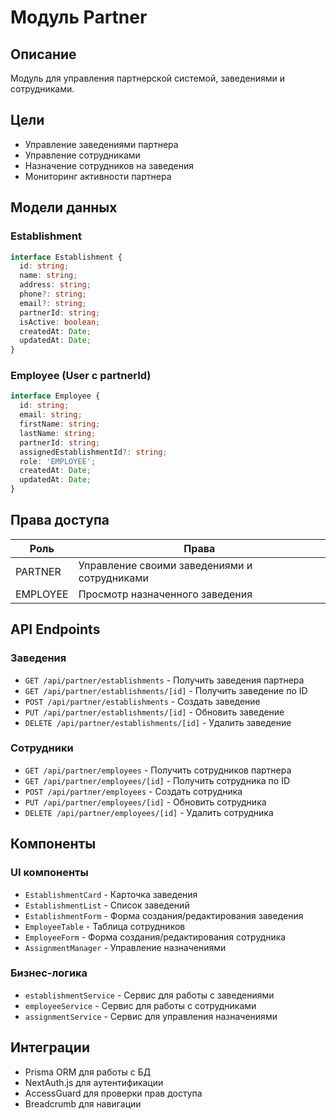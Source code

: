 # Модуль Partner

## Описание
Модуль для управления партнерской системой, заведениями и сотрудниками.

## Цели
- Управление заведениями партнера
- Управление сотрудниками
- Назначение сотрудников на заведения
- Мониторинг активности партнера

## Модели данных

### Establishment
```typescript
interface Establishment {
  id: string;
  name: string;
  address: string;
  phone?: string;
  email?: string;
  partnerId: string;
  isActive: boolean;
  createdAt: Date;
  updatedAt: Date;
}
```

### Employee (User с partnerId)
```typescript
interface Employee {
  id: string;
  email: string;
  firstName: string;
  lastName: string;
  partnerId: string;
  assignedEstablishmentId?: string;
  role: 'EMPLOYEE';
  createdAt: Date;
  updatedAt: Date;
}
```

## Права доступа

| Роль | Права |
|------|-------|
| PARTNER | Управление своими заведениями и сотрудниками |
| EMPLOYEE | Просмотр назначенного заведения |

## API Endpoints

### Заведения
- `GET /api/partner/establishments` - Получить заведения партнера
- `GET /api/partner/establishments/[id]` - Получить заведение по ID
- `POST /api/partner/establishments` - Создать заведение
- `PUT /api/partner/establishments/[id]` - Обновить заведение
- `DELETE /api/partner/establishments/[id]` - Удалить заведение

### Сотрудники
- `GET /api/partner/employees` - Получить сотрудников партнера
- `GET /api/partner/employees/[id]` - Получить сотрудника по ID
- `POST /api/partner/employees` - Создать сотрудника
- `PUT /api/partner/employees/[id]` - Обновить сотрудника
- `DELETE /api/partner/employees/[id]` - Удалить сотрудника

## Компоненты

### UI компоненты
- `EstablishmentCard` - Карточка заведения
- `EstablishmentList` - Список заведений
- `EstablishmentForm` - Форма создания/редактирования заведения
- `EmployeeTable` - Таблица сотрудников
- `EmployeeForm` - Форма создания/редактирования сотрудника
- `AssignmentManager` - Управление назначениями

### Бизнес-логика
- `establishmentService` - Сервис для работы с заведениями
- `employeeService` - Сервис для работы с сотрудниками
- `assignmentService` - Сервис для управления назначениями

## Интеграции
- Prisma ORM для работы с БД
- NextAuth.js для аутентификации
- AccessGuard для проверки прав доступа
- Breadcrumb для навигации
